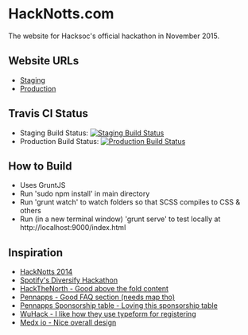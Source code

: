 # HackNotts.com

The website for Hacksoc's official hackathon in November 2015.

## Website URLs

- [Staging](http://hacknotts-staging.herokuapp.com)
- [Production](http://hacknotts-prod.herokuapp.com)


## Travis CI Status

- Staging Build Status: [![Staging Build Status](https://magnum.travis-ci.com/HackSocNotts/hacknotts.com.svg?token=quY7a4xnvykmQZx9AwhA&branch=master)](https://magnum.travis-ci.com/HackSocNotts/hacknotts.com)
- Production Build Status: [![Production Build Status](https://magnum.travis-ci.com/HackSocNotts/hacknotts.com.svg?token=quY7a4xnvykmQZx9AwhA&branch=prod)](https://magnum.travis-ci.com/HackSocNotts/hacknotts.com)


## How to Build

- Uses GruntJS
- Run 'sudo npm install' in main directory
- Run 'grunt watch' to watch folders so that SCSS compiles to CSS & others
- Run (in a new terminal window) 'grunt serve' to test locally at http://localhost:9000/index.html


## Inspiration

- [HackNotts 2014](https://github.com/tfogo/hacknotts-for-luke)
- [Spotify's Diversify Hackathon](http://diversify.confetti.events/)
- [HackTheNorth - Good above the fold content](http://hackthenorth.com/)
- [Pennapps - Good FAQ section (needs map tho)](http://2015f.pennapps.com/)
- [Pennapps Sponsorship table - Loving this sponsorship table](http://2015f.pennapps.com/files/pennapps_sponsor_general_f15.pdf)
- [WuHack - I like how they use typeform for registering](http://wuhack.com/register.html)
- [Medx io - Nice overall design](http://www.medx.io/)
